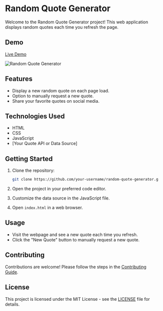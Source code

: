 # Random Quote Generator

Welcome to the Random Quote Generator project! This web application displays random quotes each time you refresh the page.

## Demo

[Live Demo](https://your-demo-link.com)

![Random Quote Generator](/screenshots/random-quote-generator.png)

## Features

- Display a new random quote on each page load.
- Option to manually request a new quote.
- Share your favorite quotes on social media.

## Technologies Used

- HTML
- CSS
- JavaScript
- [Your Quote API or Data Source]

## Getting Started

1. Clone the repository:

    ```bash
    git clone https://github.com/your-username/random-quote-generator.git
    ```

2. Open the project in your preferred code editor.

3. Customize the data source in the JavaScript file.

4. Open `index.html` in a web browser.

## Usage

- Visit the webpage and see a new quote each time you refresh.
- Click the "New Quote" button to manually request a new quote.

## Contributing

Contributions are welcome! Please follow the steps in the [Contributing Guide](CONTRIBUTING.md).

## License

This project is licensed under the MIT License - see the [LICENSE](LICENSE) file for details.

